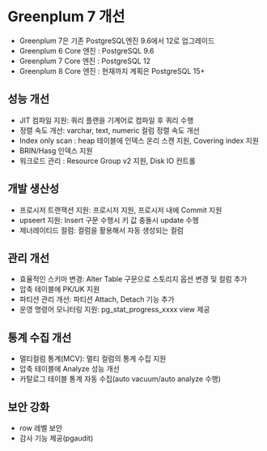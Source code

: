 # Greenplum 7 개선 
- Greenplum 7은 기존 PostgreSQL엔진 9.6에서 12로 업그레이드
- Greenplum 6 Core 엔진 : PostgreSQL 9.6
- Greenplum 7 Core 엔진 : PostgreSQL 12
- Greenplum 8 Core 엔진 : 현재까지 계획은 PostgreSQL 15+


## 성능 개선
- JIT 컴파일 지원: 쿼리 플랜을 기계어로 컴파일 후 쿼리 수행
- 정렬 속도 개선: varchar, text, numeric 컬럼 정렬 속도 개선
- Index only scan : heap 테이블에 인덱스 온리 스캔 지원, Covering index 지원
- BRIN/Hasg 인덱스 지원 
- 워크로드 관리 : Resource Group v2 지원, Disk IO 컨트롤

## 개발 생산성 
- 프로시저 트랜잭션 지원: 프로시저 지원, 프로시저 내에 Commit 지원
- upseert 지원: Insert 구문 수행시 키 값 충돌시 update 수행
- 제너레이티드 컬럼: 컬럼을 활용해서 자동 생성되는 컬럼

## 관리 개선
- 효율적인 스키마 변경: Alter Table 구문으로 스토리지 옵션 변경 및 컬럼 추가
- 압축 테이블에 PK/UK 지원 
- 파티션 관리 개선: 파티션 Attach, Detach 기능 추가 
- 운영 명령어 모니터링 지원: pg_stat_progress_xxxx view 제공

## 통계 수집 개선
- 멀티컬럼 통계(MCV): 멀티 컬럼의 통계 수집 지원
- 압축 테이블에 Analyze 성능 개선
- 카탈로그 테이블 통계 자동 수집(auto vacuum/auto analyze 수행)

## 보안 강화
- row 레벨 보안
- 감사 기능 제공(pgaudit)
